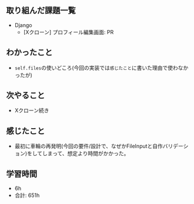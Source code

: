 ## 取り組んだ課題一覧

- Django
     - [Xクローン] プロフィール編集画面: PR
## わかったこと
- `self.files`の使いどころ(今回の実装では`感じたこと`に書いた理由で使わなかったが)
## 次やること

-  Xクローン続き


## 感じたこと
- 最初に車輪の再発明(今回の要件/設計で、なぜかFileInputと自作バリデーション)をしてしまって、想定より時間がかかった。
## 学習時間

- 6h
- 合計: 651h